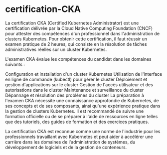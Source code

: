 # certification-CKA
La certification CKA (Certified Kubernetes Administrator) est une certification délivrée par la Cloud Native Computing Foundation (CNCF) pour attester des compétences d'un professionnel dans l'administration de clusters Kubernetes. Pour obtenir cette certification, il faut réussir un examen pratique de 2 heures, qui consiste en la résolution de tâches administratives réelles sur un cluster Kubernetes.

L'examen CKA évalue les compétences du candidat dans les domaines suivants :

Configuration et installation d'un cluster Kubernetes
Utilisation de l'interface en ligne de commande (kubectl) pour gérer le cluster
Déploiement et gestion d'applications sur le cluster
Gestion de l'accès utilisateur et des autorisations dans le cluster
Maintenance et surveillance du cluster
Dépannage et résolution des problèmes du cluster
La préparation à l'examen CKA nécessite une connaissance approfondie de Kubernetes, de ses concepts et de ses composants, ainsi qu'une expérience pratique dans la gestion de clusters Kubernetes. Il est recommandé de suivre une formation officielle ou de se préparer à l'aide de ressources en ligne telles que des tutoriels, des guides de formation et des exercices pratiques.

La certification CKA est reconnue comme une norme de l'industrie pour les professionnels travaillant avec Kubernetes et peut aider à accélérer une carrière dans les domaines de l'administration de systèmes, du développement de logiciels et de la gestion de conteneurs.



